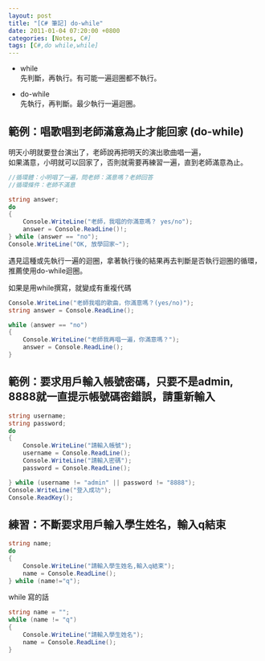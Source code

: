 ```yaml
---
layout: post
title: "[C# 筆記] do-while"
date: 2011-01-04 07:20:00 +0800
categories: [Notes, C#]
tags: [C#,do while,while]
---
```


- while   
先判斷，再執行。有可能一遍迴圈都不執行。

- do-while    
先執行，再判斷。最少執行一遍迴圈。

## 範例：唱歌唱到老師滿意為止才能回家 (do-while)    	
明天小明就要登台演出了，老師說再把明天的演出歌曲唱一遍，	
如果滿意，小明就可以回家了，否則就需要再練習一遍，直到老師滿意為止。    
```c#
//循環體：小明唱了一遍，問老師：滿意嗎？老師回答
//循環條件：老師不滿意

string answer;
do
{
    Console.WriteLine("老師，我唱的你滿意嗎？ yes/no");
    answer = Console.ReadLine()!;
} while (answer == "no");
Console.WriteLine("OK, 放學回家~");
```
遇見這種或先執行一遍的迴圈，拿著執行後的結果再去判斷是否執行迴圈的循環，推薦使用do-while迴圈。


如果是用while撰寫，就變成有重複代碼
```c#
Console.WriteLine("老師我唱的歌曲，你滿意嗎？(yes/no)");
string answer = Console.ReadLine();

while (answer == "no")
{
    Console.WriteLine("老師我再唱一遍，你滿意嗎？");
    answer = Console.ReadLine();
}
```

## 範例：要求用戶輸入帳號密碼，只要不是admin, 8888就一直提示帳號碼密錯誤，請重新輸入
```c#
string username;
string password;
do
{
    Console.WriteLine("請輸入帳號");
    username = Console.ReadLine();
    Console.WriteLine("請輸入密碼");
    password = Console.ReadLine();

} while (username != "admin" || password != "8888");
Console.WriteLine("登入成功");
Console.ReadKey();
```

## 練習：不斷要求用戶輸入學生姓名，輸入q結束
```c#
string name;
do
{
    Console.WriteLine("請輸入學生姓名,輸入q結束");
    name = Console.ReadLine();
} while (name!="q");
```
while 寫的話
```c#
string name = "";
while (name != "q")
{
    Console.WriteLine("請輸入學生姓名");
    name = Console.ReadLine();
}
```